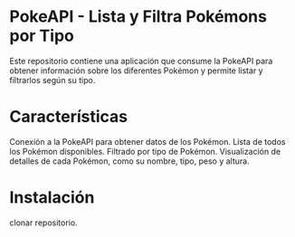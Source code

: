 # PokeAPI - Lista y Filtra Pokémons por Tipo


Este repositorio contiene una aplicación que consume la PokeAPI para obtener información sobre los diferentes Pokémon y permite listar y filtrarlos según su tipo.


# Características
Conexión a la PokeAPI para obtener datos de los Pokémon.
Lista de todos los Pokémon disponibles.
Filtrado por tipo de Pokémon.
Visualización de detalles de cada Pokémon, como su nombre, tipo, peso y altura.

# Instalación 
clonar repositorio.

